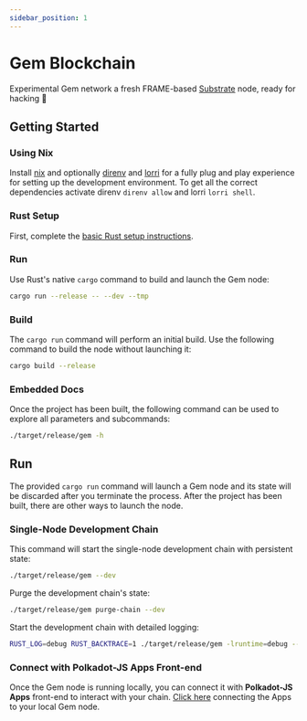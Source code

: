 ```yaml
---
sidebar_position: 1
---
```


# Gem Blockchain

Experimental Gem network a fresh FRAME-based [Substrate](https://www.substrate.io/) node, ready for hacking :rocket:

## Getting Started

### Using Nix

Install [nix](https://nixos.org/) and optionally [direnv](https://github.com/direnv/direnv) and [lorri](https://github.com/target/lorri) for a fully plug
and play experience for setting up the development environment. To get all the correct dependencies activate direnv `direnv allow` and lorri `lorri shell`.

### Rust Setup

First, complete the [basic Rust setup instructions](./docs/rust-setup.md).

### Run

Use Rust's native `cargo` command to build and launch the Gem node:

```sh
cargo run --release -- --dev --tmp
```

### Build

The `cargo run` command will perform an initial build. Use the following command to build the node
without launching it:

```sh
cargo build --release
```

### Embedded Docs

Once the project has been built, the following command can be used to explore all parameters and
subcommands:

```sh
./target/release/gem -h
```

## Run

The provided `cargo run` command will launch a Gem node and its state will be discarded after
you terminate the process. After the project has been built, there are other ways to launch the
node.

### Single-Node Development Chain

This command will start the single-node development chain with persistent state:

```bash
./target/release/gem --dev
```

Purge the development chain's state:

```bash
./target/release/gem purge-chain --dev
```

Start the development chain with detailed logging:

```bash
RUST_LOG=debug RUST_BACKTRACE=1 ./target/release/gem -lruntime=debug --dev
```

### Connect with Polkadot-JS Apps Front-end

Once the Gem node is running locally, you can connect it with **Polkadot-JS Apps** front-end
to interact with your chain. [Click here](https://polkadot.js.org/apps/#/explorer?rpc=ws://localhost:9944) connecting the Apps to your local Gem node.


